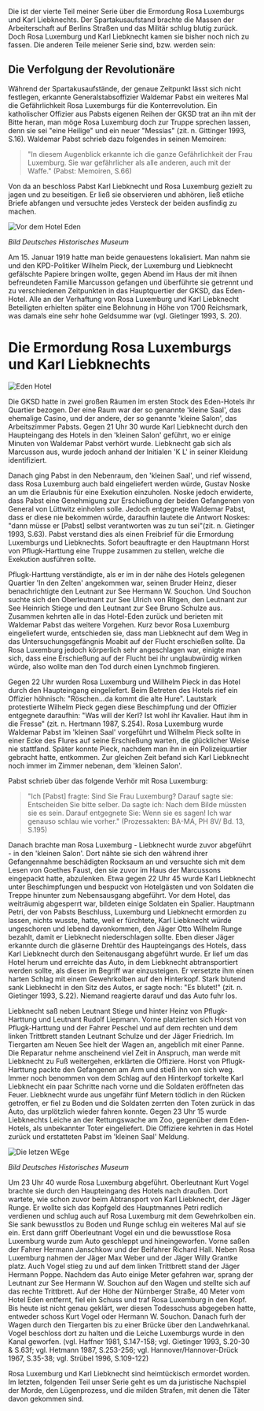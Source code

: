 Die ist der vierte Teil meiner Serie über die Ermordung Rosa Luxemburgs und Karl Liebknechts. Der Spartakusaufstand brachte die Massen der Arbeiterschaft auf Berlins Straßen und das Militär schlug blutig zurück. Doch Rosa Luxemburg und Karl Liebknecht kamen sie bisher noch nich zu fassen. Die anderen Teile meiener Serie sind, bzw. werden sein:


## Die Verfolgung der Revolutionäre

Während der Spartakusaufstände, der genaue Zeitpunkt lässt sich nicht festlegen, erkannte Generalstabsoffizier Waldemar Pabst ein weiteres Mal die Gefährlichkeit Rosa Luxemburgs für die Konterrevolution. Ein katholischer Offizier aus Pabsts eigenen Reihen der GKSD trat an ihn mit der Bitte heran, man möge Rosa Luxemburg doch zur Truppe sprechen lassen, denn sie sei "eine Heilige" und ein neuer "Messias" (zit. n. Gittinger 1993, S.16).  Waldemar Pabst schrieb dazu folgendes in seinen Memoiren:

> "In diesem Augenblick erkannte ich die ganze Gefährlichkeit der Frau Luxemburg. Sie war gefährlicher als alle anderen, auch mit der Waffe." (Pabst: Memoiren, S.66)

Von da an beschloss Pabst Karl Liebknecht und Rosa Luxemburg gezielt zu jagen und zu beseitigen. Er ließ sie observieren und abhören, ließ  etliche Briefe abfangen und versuchte jedes Versteck der beiden ausfindig zu machen.

![Vor dem Hotel Eden](https://raw.githubusercontent.com/SmokinCaterpillar/blog/master/2017_01_19_rosa_luxemburg/panzer.jpg)

*Bild Deutsches Historisches Museum*

Am 15. Januar 1919 hatte man beide genauestens lokalisiert. Man nahm sie und den KPD-Politiker Wilhelm Pieck, der Luxemburg und Liebknecht gefälschte Papiere bringen wollte, gegen Abend im Haus der mit ihnen befreundeten Familie Marcusson gefangen und überführte sie getrennt und zu verschiedenen Zeitpunkten in das Hauptquertier der GKSD, das Eden-Hotel. Alle an der Verhaftung von Rosa Luxemburg und Karl Liebknecht Beteiligten erhielten später eine Belohnung in Höhe von 1700 Reichsmark, was damals eine sehr hohe Geldsumme war (vgl. Gietinger 1993, S. 20).


# Die Ermordung Rosa Luxemburgs und Karl Liebknechts

![Eden Hotel](https://raw.githubusercontent.com/SmokinCaterpillar/blog/master/2017_01_19_rosa_luxemburg/eden.png)

Die GKSD hatte in zwei großen Räumen im ersten Stock des Eden-Hotels ihr Quartier bezogen. Der eine Raum war der so genannte  'kleine Saal', das ehemalige Casino, und der andere, der so genannte 'kleine Salon', das Arbeitszimmer Pabsts. Gegen 21 Uhr 30 wurde Karl Liebknecht durch den Haupteingang des Hotels in den 'kleinen Salon' geführt, wo er einige Minuten von Waldemar Pabst verhört wurde. Liebknecht gab sich als Marcusson aus, wurde jedoch anhand der  Initialen 'K L' in seiner Kleidung identifiziert.

Danach ging Pabst in den Nebenraum, den 'kleinen Saal', und rief wissend, dass Rosa Luxemburg auch bald eingeliefert werden würde, Gustav Noske an um die Erlaubnis für eine Exekution einzuholen. Noske jedoch erwiderte, dass Pabst eine Genehmigung zur Erschießung der beiden Gefangenen von General von Lüttwitz einholen solle. Jedoch entgegnete Waldemar Pabst, dass er diese nie bekommen würde, daraufhin lautete die Antwort Noskes: "dann müsse er [Pabst] selbst verantworten was zu tun sei"(zit. n. Gietinger 1993, S.63). Pabst verstand dies als einen Freibrief für die Ermordung Luxemburgs und Liebknechts. Sofort beauftragte er den Hauptmann Horst von Pflugk-Harttung eine Truppe zusammen zu stellen, welche die Exekution ausführen sollte.

Pflugk-Harttung verständigte, als er im in der nähe des Hotels gelegenen Quartier 'In den Zelten' angekommen war,  seinen Bruder Heinz, dieser benachrichtigte den Leutnant zur See Hermann W. Souchon. Und Souchon suchte sich den Oberleutnant zur See Ulrich von Ritgen, den Leutnant zur See Heinrich Stiege  und den Leutnant zur See Bruno Schulze aus. Zusammen kehrten alle in das Hotel-Eden zurück und berieten mit Waldemar Pabst das weitere Vorgehen. Kurz bevor Rosa Luxemburg eingeliefert wurde, entschieden sie, dass man Liebknecht auf dem Weg in das Untersuchungsgefängnis Moabit auf der Flucht erschießen sollte. Da Rosa Luxemburg jedoch körperlich sehr angeschlagen war, einigte man sich, dass eine Erschießung auf der Flucht bei ihr unglaubwürdig wirken würde, also wollte man den Tod durch einen Lynchmob fingieren.

Gegen 22 Uhr wurden Rosa Luxemburg und Willhelm Pieck in das Hotel durch den Haupteingang eingeliefert. Beim Betreten des Hotels rief ein Offizier höhnisch: "Röschen…da kommt die alte Hure". Lautstark protestierte Wilhelm Pieck gegen diese Beschimpfung und der Offizier entgegnete daraufhin: "Was will der Kerl? Ist wohl ihr Kavalier. Haut ihm in die Fresse" (zit. n. Hertmann 1987, S.254). Rosa Luxemburg wurde Waldemar Pabst im 'kleinen Saal' vorgeführt und Wilhelm Pieck sollte in einer Ecke des Flures auf seine Erschießung warten, die glücklicher Weise nie stattfand. Später konnte Pieck, nachdem man ihn in ein Polizeiquartier gebracht hatte, entkommen. Zur gleichen Zeit befand sich Karl Liebknecht noch immer im Zimmer nebenan, dem 'kleinen Salon'.

Pabst schrieb über das folgende Verhör mit Rosa Luxemburg:

> "Ich [Pabst] fragte: Sind Sie Frau Luxemburg? Darauf sagte sie: Entscheiden Sie bitte selber. Da sagte ich: Nach dem Bilde müssten sie es sein. Darauf entgegnete Sie: Wenn sie es sagen! Ich war genauso schlau wie vorher." (Prozessakten: BA-MA, PH 8V/ Bd. 13, S.195)

Danach brachte man Rosa Luxemburg - Liebknecht wurde zuvor abgeführt - in den 'kleinen Salon'. Dort nähte sie sich den während ihrer Gefangennahme beschädigten Rocksaum an und versuchte sich mit dem Lesen von Goethes Faust, den sie zuvor im Haus der Marcussons eingepackt hatte, abzulenken. Etwa gegen 22 Uhr 45 wurde Karl Liebknecht unter Beschimpfungen und bespuckt von Hotelgästen und von Soldaten die Treppe hinunter zum Nebensausgang abgeführt. Vor dem Hotel, das weiträumig abgesperrt war, bildeten einige Soldaten ein Spalier. Hauptmann Petri, der von Pabsts Beschluss, Luxemburg und Liebknecht ermorden zu lassen, nichts wusste, hatte, weil er fürchtete, Karl Liebknecht würde  ungeschoren und lebend davonkommen, den Jäger Otto Wilhelm Runge bezahlt, damit er Liebknecht niederschlagen sollte. Eben dieser Jäger erkannte durch die gläserne Drehtür des Haupteingangs des Hotels, dass Karl Liebknecht durch den Seitenausgang abgeführt wurde. Er lief um das Hotel herum und erreichte das Auto, in dem Liebknecht abtransportiert werden sollte, als dieser im Begriff war einzusteigen. Er versetzte ihm einen harten Schlag mit einem Gewehrkolben auf den Hinterkopf. Stark blutend sank Liebknecht in den Sitz des Autos, er sagte noch: "Es blutet!" (zit. n. Gietinger 1993, S.22). Niemand reagierte darauf und das Auto fuhr los.

Liebknecht saß neben Leutnant Stiege und hinter Heinz von Pflugk-Harttung und Leutnant Rudolf Liepmann. Vorne platzierten sich  Horst von Pflugk-Harttung und der Fahrer Peschel und auf dem rechten und dem linken Trittbrett standen Leutnant Schulze und der Jäger Friedrich. Im Tiergarten am Neuen See hielt der Wagen an, angeblich mit einer Panne. Die Reparatur nehme anscheinend viel Zeit in Anspruch, man werde mit Liebknecht zu Fuß weitergehen, erklärten die Offiziere. Horst von Pflugk-Harttung packte den Gefangenen am Arm und stieß ihn von sich weg. Immer noch benommen von dem Schlag auf den Hinterkopf torkelte Karl Liebknecht ein paar Schritte nach vorne und die Soldaten eröffneten das Feuer. Liebknecht wurde aus ungefähr fünf Metern tödlich in den Rücken getroffen, er fiel zu Boden und die Soldaten zerrten den Toten zurück in das Auto, das urplötzlich wieder fahren konnte. Gegen 23 Uhr 15 wurde Liebknechts Leiche an der Rettungswache am Zoo, gegenüber dem Eden-Hotels, als unbekannter Toter eingeliefert. Die Offiziere kehrten in das Hotel zurück und erstatteten Pabst im 'kleinen Saal' Meldung.

![Die letzen WEge](https://raw.githubusercontent.com/SmokinCaterpillar/blog/master/2017_01_19_rosa_luxemburg/tiergarten.jpg)

*Bild Deutsches Historisches Museum*

Um 23 Uhr 40 wurde Rosa Luxemburg abgeführt. Oberleutnant Kurt Vogel brachte sie durch den Haupteingang des Hotels nach draußen. Dort wartete, wie schon zuvor beim Abtransport von Karl Liebknecht, der Jäger Runge. Er wollte sich das Kopfgeld des Hauptmannes Petri redlich verdienen und schlug auch auf Rosa Luxemburg mit dem Gewehrkolben ein. Sie sank bewusstlos zu Boden und Runge schlug ein weiteres Mal auf sie ein. Erst dann griff Oberleutnant Vogel ein und die bewusstlose Rosa Luxemburg wurde zum Auto geschleppt und hineingeworfen. Vorne saßen der Fahrer Hermann Janschkow und der Beifahrer Richard Hall. Neben Rosa Luxemburg nahmen der Jäger Max Weber und der Jäger Willy Grantke platz. Auch Vogel stieg zu und auf dem linken Trittbrett stand der Jäger Hermann Poppe. Nachdem das Auto einige Meter gefahren war, sprang der Leutnant zur See Hermann W. Souchon auf den Wagen und stellte sich auf das rechte Trittbrett. Auf der Höhe der Nürnberger Straße, 40 Meter vom Hotel Eden entfernt, fiel ein Schuss und traf Rosa Luxemburg in den Kopf. Bis heute ist nicht genau geklärt, wer diesen Todesschuss abgegeben hatte, entweder schoss Kurt Vogel oder Hermann W. Souchon. Danach furh der Wagen durch den Tiergarten bis zu einer Brücke über den Landwehrkanal. Vogel beschloss dort zu halten und die Leiche Luxemburgs wurde in den Kanal geworfen. (vgl. Haffner 1981, S.147-158; vgl. Gietinger 1993, S.20-30 & S.63f; vgl. Hetmann 1987, S.253-256; vgl. Hannover/Hannover-Drück 1967, S.35-38; vgl. Strübel 1996, S.109-122)

Rosa Luxemburg und Karl Liebknecht sind heimtückisch ermordet worden. Im letzten, folgenden Teil unser Serie geht es um da juristische Nachspiel der Morde, den Lügenprozess, und die milden Strafen, mit denen die Täter davon gekommen sind.